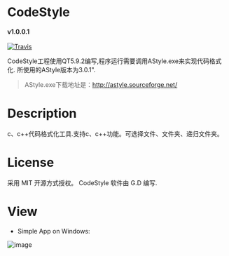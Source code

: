 # CodeStyle
**v1.0.0.1**<br><br>
[![Travis](https://img.shields.io/travis/rust-lang/rust.svg?style=plastic)](https://github.com/to9/CodeStyle/tree/master/bin)

CodeStyle工程使用QT5.9.2编写,程序运行需要调用AStyle.exe来实现代码格式化. 所使用的AStyle版本为3.0.1".<br>
>AStyle.exe下载地址是：http://astyle.sourceforge.net/

# Description

c、c++代码格式化工具.支持c、c++功能。可选择文件、文件夹、递归文件夹。

# License

采用 MIT 开源方式授权。 CodeStyle 软件由 G.D 编写.

# View

* Simple App on Windows:

![image](https://github.com/to9/CodeStyle/blob/master/images/codestyle.png)
